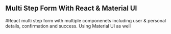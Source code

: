 ## Multi Step Form With React & Material UI

#React multi step form with multiple componenets including user & personal details, confirmation and success. Using Material UI as well